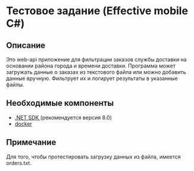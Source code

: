 # Тестовое задание (Effective mobile C#)

## Описание

Это web-api приложение для фильтрации заказов службы доставки на основании района города и времени доставки. Программа может загружать данные о заказах из текстового файла или можно добавить данные вручную. Фильтрует их и логирует результаты в указанные файлы.

## Необходимые компоненты

- [ .NET SDK ](https://dotnet.microsoft.com/download) (рекомендуется версия 8.0)
- [docker](https://www.docker.com/)

## Примечание

Для того, чтобы протестировать загрузку данных из файла, имеется orders.txt.
